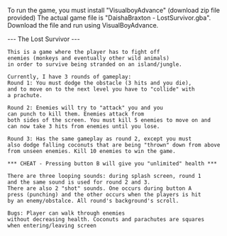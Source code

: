 To run the game, you must install "VisualboyAdvance" (download zip file provided)
The actual game file is "DaishaBraxton - LostSurvivor.gba". Download the file and run using VisualBoyAdvance.


--- The Lost Survivor ---

    This is a game where the player has to fight off 
    enemies (monkeys and eventually other wild animals) 
    in order to survive being stranded on an island/jungle.

    Currently, I have 3 rounds of gameplay:
    Round 1: You must dodge the obstacle (3 hits and you die),
    and to move on to the next level you have to "collide" with
    a prachute.

    Round 2: Enemies will try to "attack" you and you
    can punch to kill them. Enemies attack from
    both sides of the screen. You must kill 5 enemies to move on and
    can now take 3 hits from enemies until you lose.

    Round 3: Has the same gameplay as round 2, except you must
    also dodge falling coconuts that are being "thrown" down from above
    from unseen enemies. Kill 10 enemies to win the game. 

    *** CHEAT - Pressing button B will give you "unlimited" health ***

    There are three looping sounds: during splash screen, round 1
    and the same sound is used for round 2 and 3.
    There are also 2 "shot" sounds. One occurs during button A
    press (punching) and the other occurs when the players is hit
    by an enemy/obstalce. All round's background's scroll.

    Bugs: Player can walk through enemies
    without decreasing health. Coconuts and parachutes are squares 
    when entering/leaving screen

